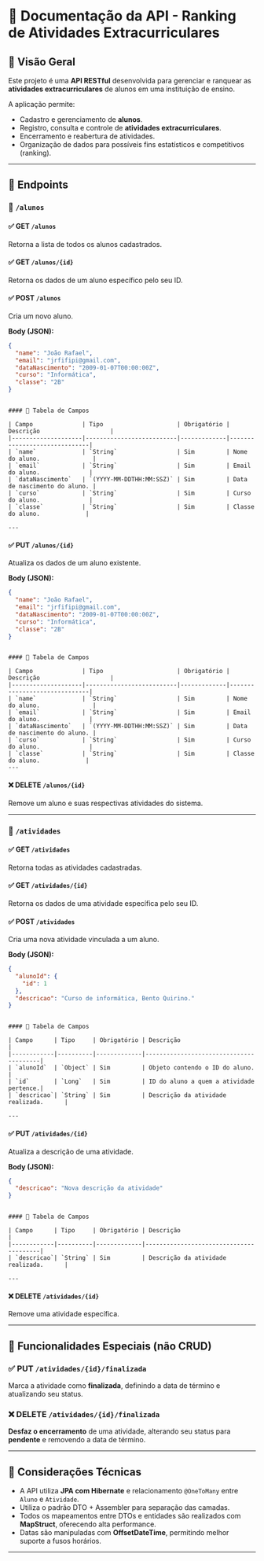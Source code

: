 
# 📘 Documentação da API - Ranking de Atividades Extracurriculares

## 📌 Visão Geral

Este projeto é uma **API RESTful** desenvolvida para gerenciar e ranquear as **atividades extracurriculares** de alunos em uma instituição de ensino. 

A aplicação permite:
- Cadastro e gerenciamento de **alunos**.
- Registro, consulta e controle de **atividades extracurriculares**.
- Encerramento e reabertura de atividades.
- Organização de dados para possíveis fins estatísticos e competitivos (ranking).

---

## 📁 Endpoints

### 📍 `/alunos`

#### ✅ GET `/alunos`
Retorna a lista de todos os alunos cadastrados.

#### ✅ GET `/alunos/{id}`
Retorna os dados de um aluno específico pelo seu ID.

#### ✅ POST `/alunos`
Cria um novo aluno.

**Body (JSON):**
```json
{
  "name": "João Rafael",
  "email": "jrfifipi@gmail.com",
  "dataNascimento": "2009-01-07T00:00:00Z",
  "curso": "Informática",
  "classe": "2B"
}
```
```

#### 🧾 Tabela de Campos

| Campo              | Tipo                     | Obrigatório | Descrição                    |
|--------------------|--------------------------|-------------|------------------------------|
| `name`             | `String`                 | Sim         | Nome do aluno.               |
| `email`            | `String`                 | Sim         | Email do aluno.              |
| `dataNascimento`   | `(YYYY-MM-DDTHH:MM:SSZ)` | Sim         | Data de nascimento do aluno. |
| `curso`            | `String`                 | Sim         | Curso do aluno.              |
| `classe`           | `String`                 | Sim         | Classe do aluno.             |

---
````


#### ✅ PUT `/alunos/{id}`
Atualiza os dados de um aluno existente.

**Body (JSON):**
```json
{
  "name": "João Rafael",
  "email": "jrfifipi@gmail.com",
  "dataNascimento": "2009-01-07T00:00:00Z",
  "curso": "Informática",
  "classe": "2B"
}
```
```

#### 🧾 Tabela de Campos

| Campo              | Tipo                     | Obrigatório | Descrição                    |
|--------------------|--------------------------|-------------|------------------------------|
| `name`             | `String`                 | Sim         | Nome do aluno.               |
| `email`            | `String`                 | Sim         | Email do aluno.              |
| `dataNascimento`   | `(YYYY-MM-DDTHH:MM:SSZ)` | Sim         | Data de nascimento do aluno. |
| `curso`            | `String`                 | Sim         | Curso do aluno.              |
| `classe`           | `String`                 | Sim         | Classe do aluno.             |
---
````
#### ❌ DELETE `/alunos/{id}`
Remove um aluno e suas respectivas atividades do sistema.

---

### 📍 `/atividades`

#### ✅ GET `/atividades`
Retorna todas as atividades cadastradas.

#### ✅ GET `/atividades/{id}`
Retorna os dados de uma atividade específica pelo seu ID.

#### ✅ POST `/atividades`
Cria uma nova atividade vinculada a um aluno.

**Body (JSON):**
```json
{
  "alunoId": {
    "id": 1
  },
  "descricao": "Curso de informática, Bento Quirino."
}
```
```

#### 🧾 Tabela de Campos

| Campo      | Tipo     | Obrigatório | Descrição                              |
|------------|----------|-------------|----------------------------------------|
| `alunoId`  | `Object` | Sim         | Objeto contendo o ID do aluno.         |
| `id`       | `Long`   | Sim         | ID do aluno a quem a atividade pertence.|
| `descricao`| `String` | Sim         | Descrição da atividade realizada.      |

---
````
#### ✅ PUT `/atividades/{id}`
Atualiza a descrição de uma atividade.

**Body (JSON):**
```json
{
  "descricao": "Nova descrição da atividade"
}
```

```

#### 🧾 Tabela de Campos

| Campo      | Tipo     | Obrigatório | Descrição                              |
|------------|----------|-------------|----------------------------------------|
| `descricao`| `String` | Sim         | Descrição da atividade realizada.      |

---
````

#### ❌ DELETE `/atividades/{id}`
Remove uma atividade específica.

---

## 🔁 Funcionalidades Especiais (não CRUD)

### ✅ PUT `/atividades/{id}/finalizada`
Marca a atividade como **finalizada**, definindo a data de término e atualizando seu status.

### ❌ DELETE `/atividades/{id}/finalizada`
**Desfaz o encerramento** de uma atividade, alterando seu status para **pendente** e removendo a data de término.

---

## 🧱 Considerações Técnicas

- A API utiliza **JPA com Hibernate** e relacionamento `@OneToMany` entre `Aluno` e `Atividade`.
- Utiliza o padrão DTO + Assembler para separação das camadas.
- Todos os mapeamentos entre DTOs e entidades são realizados com **MapStruct**, oferecendo alta performance.
- Datas são manipuladas com **OffsetDateTime**, permitindo melhor suporte a fusos horários.

---
